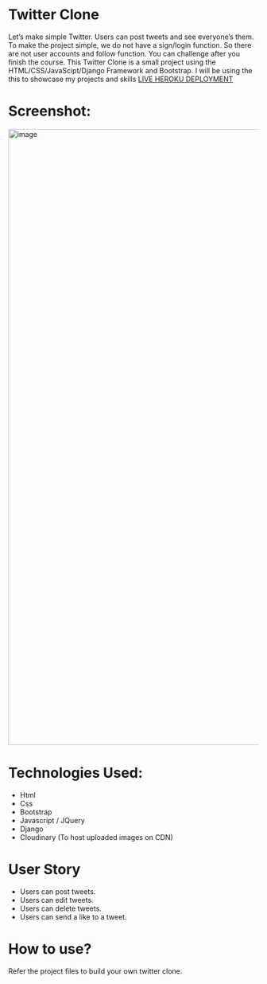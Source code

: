 # Twitter Clone
Let’s make simple Twitter. Users can post tweets and see everyone’s them. To make the project simple, we do not have a sign/login function. So there are not user accounts and follow function. You can challenge after you finish the course. This Twitter Clone is a small project using the HTML/CSS/JavaScipt/Django Framework and Bootstrap. I will be using the this to showcase my projects and skills [LIVE HEROKU DEPLOYMENT]()

# Screenshot:
<img width="1238" alt="image" src="https://user-images.githubusercontent.com/108167030/187824716-35ee0f4e-d8c7-4a77-b652-9133a91f7e55.png">
 
# Technologies Used:
* Html
* Css
* Bootstrap
* Javascript / JQuery
* Django
* Cloudinary (To host uploaded images on CDN)

# User Story
* Users can post tweets.
* Users can edit tweets.
* Users can delete tweets.
* Users can send a like to a tweet.

# How to use?
Refer the project files to build your own twitter clone.

